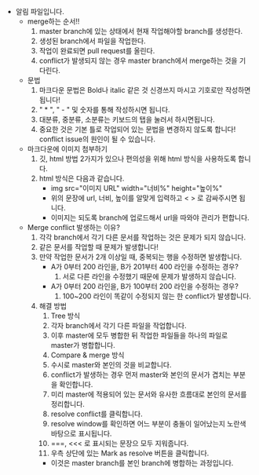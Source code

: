 - 알림 파일입니다.
  - merge하는 순서!!
    1. master branch에 있는 상태에서 현재 작업해야할 branch를 생성한다.
    2. 생성된 branch에서 파일을 작업한다.
    3. 작업이 완료되면 pull request를 올린다.
    4. conflict가 발생되지 않는 경우 master branch에서 merge하는 것을 기다린다.
  - 문법
    1. 마크다운 문법은 Bold나 italic 같은 것 신경쓰지 마시고 기호로만 작성하면 됩니다!
    2. " * ", " - " 및 숫자를 통해 작성하시면 됩니다.
    3. 대분류, 중분류, 소분류는 키보드의 탭을 눌러서 하시면됩니다.
    4. 중요한 것은 기본 틀로 작업되어 있는 문법을 변경하지 않도록 합니다! conflict issue의 원인이 될 수 있습니다.
  - 마크다운에 이미지 첨부하기
    1. 깃, html 방법 2가지가 있으나 편의성을 위해 html 방식을 사용하도록 합니다.
    2. html 방식은 다음과 같습니다.
        - img src="이미지 URL" width="너비%" height="높이%"
        - 위의 문장에 url, 너비, 높이를 알맞게 입력하고 < > 로 감싸주시면 됩니다.
        - 이미지는 되도록 branch에 업로드해서 url을 따와야 관리가 편합니다.
  - Merge conflict 발생하는 이유?
    1. 각각 branch에서 각기 다른 문서를 작업하는 것은 문제가 되지 않습니다.
    2. 같은 문서를 작업할 때 문제가 발생합니다!
    3. 만약 작업한 문서가 2개 이상일 때, 중복되는 행을 수정하면 발생합니다.
        - A가 0부터 200 라인을, B가 201부터 400 라인을 수정하는 경우?
            1. 서로 다른 라인을 수정했기 때문에 문제가 발생하지 않습니다.
        - A가 0부터 200 라인을, B가 100부터 200 라인을 수정하는 경우?
            1. 100~200 라인이 똑같이 수정되지 않는 한 conflict가 발생합니다.
    4. 해결 방법
        1. Tree 방식
          1. 각자 branch에서 각기 다른 파일을 작업합니다.
          2. 이후 master에 모두 병합한 뒤 작업한 파일들을 하나의 파일로 master가 병합합니다.
        2. Compare & merge 방식
          1. 수시로 master와 본인의 것을 비교합니다.
          2. conflict가 발생하는 경우 먼저 master와 본인의 문서가 겹치는 부분을 확인합니다.
          3. 미리 master에 적용되어 있는 문서와 유사한 흐름대로 본인의 문서를 정리합니다.
          4. resolve conflict를 클릭합니다.
          5. resolve window를 확인하면 어느 부분이 충돌이 일어났는지 노란색 바탕으로 표시됩니다.
          6. ===, <<< 로 표시되는 문장으 모두 지워줍니다.
          7. 우측 상단에 있는 Mark as resolve 버튼을 클릭합니다.
          - 이것은 master branch를 본인 branch에 병합하는 과정입니다.
